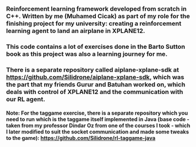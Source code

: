 ### Reinforcement learning framework developed from scratch in C++. Written by me (Muhamed Cicak) as part of my role for the finishing project for my university: creating a reinforcement learning agent to land an airplane in XPLANE12. 
### This code contains a lot of exercises done in the Barto Sutton book as this project was also a learning journey for me. 

### There is a separate repository called aiplane-xplane-sdk at https://github.com/Silidrone/aiplane-xplane-sdk, which was the part that my friends Gurur and Batuhan worked on, which deals with control of XPLANE12 and the communication with our RL agent. 

#### Note: For the taggame exercise, there is a separate repository which you need to run which is the taggame itself implemented in Java (base code - taken from my professor Dindar Oz from one of the courses I took - which I later modified to suit the socket communication and made some tweaks to the game): https://github.com/Silidrone/rl-taggame-java
